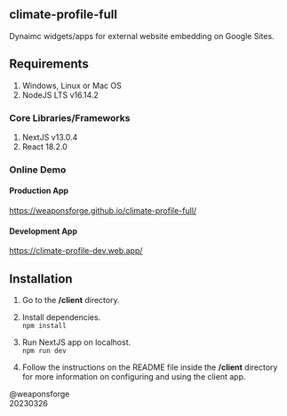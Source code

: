 ## climate-profile-full

Dynaimc widgets/apps for external website embedding on Google Sites.

## Requirements

1. Windows, Linux or Mac OS
2. NodeJS LTS v16.14.2

### Core Libraries/Frameworks

1. NextJS v13.0.4
2. React 18.2.0

### Online Demo

#### Production App
https://weaponsforge.github.io/climate-profile-full/

#### Development App
https://climate-profile-dev.web.app/

## Installation

1. Go to the **/client** directory.

2. Install dependencies.<br>
`npm install`

3. Run NextJS app on localhost.<br>
`npm run dev`

4. Follow the instructions on the README file inside the **/client** directory for more information on configuring and using the client app.

@weaponsforge<br>
20230326
